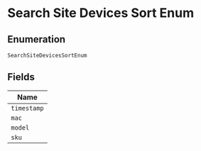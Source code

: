 
# Search Site Devices Sort Enum

## Enumeration

`SearchSiteDevicesSortEnum`

## Fields

| Name |
|  --- |
| `timestamp` |
| `mac` |
| `model` |
| `sku` |

